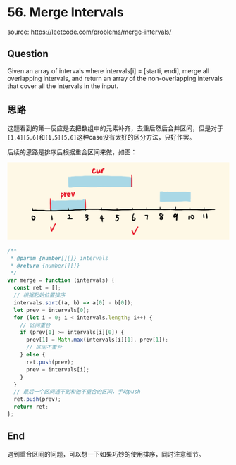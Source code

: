 # 56. Merge Intervals

source: <https://leetcode.com/problems/merge-intervals/>

## Question

Given an array of intervals where intervals[i] = [starti, endi], merge all overlapping intervals, and return an array of the non-overlapping intervals that cover all the intervals in the input.

## 思路

这题看到的第一反应是去把数组中的元素补齐，去重后然后合并区间，但是对于`[1,4][5,6]`和`[1,5][5,6]`这种case没有太好的区分方法，只好作罢。

后续的思路是排序后根据重合区间来做，如图：

<img src="../../assets/56.png" />

```js
/**
 * @param {number[][]} intervals
 * @return {number[][]}
 */
var merge = function (intervals) {
  const ret = [];
  // 根据起始位置排序
  intervals.sort((a, b) => a[0] - b[0]);
  let prev = intervals[0];
  for (let i = 0; i < intervals.length; i++) {
    // 区间重合
    if (prev[1] >= intervals[i][0]) {
      prev[1] = Math.max(intervals[i][1], prev[1]);
      // 区间不重合
    } else {
      ret.push(prev);
      prev = intervals[i];
    }
  }
  // 最后一个区间遇不到和他不重合的区间，手动push
  ret.push(prev);
  return ret;
};
```

## End

遇到重合区间的问题，可以想一下如果巧妙的使用排序，同时注意细节。
